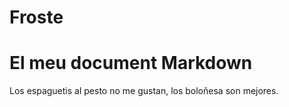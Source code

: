 # Froste
# El meu document Markdown
Los espaguetis al pesto no me gustan, los boloñesa son mejores.
